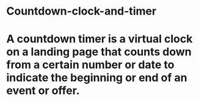 # Countdown-clock-and-timer
# A countdown timer is a virtual clock on a landing page that counts down from a certain number or date to indicate the beginning or end of an event or offer.

